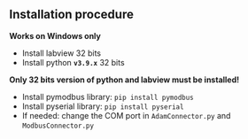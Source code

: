 ## Installation procedure

**Works on Windows only**

- Install labview 32 bits
- Install python **`v3.9.x`** 32 bits

**Only 32 bits version of python and labview must be installed!**

- Install pymodbus library: `pip install pymodbus`
- Install pyserial library: `pip install pyserial`
- If needed: change the COM port in `AdamConnector.py` and `ModbusConnector.py`
